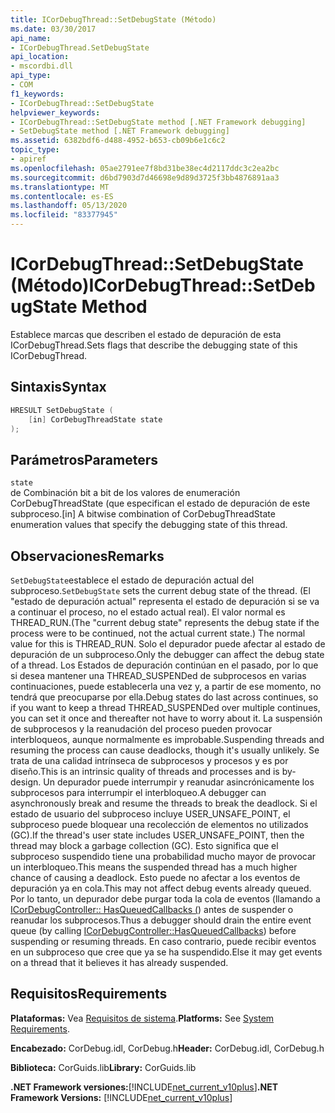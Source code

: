 ```yaml
---
title: ICorDebugThread::SetDebugState (Método)
ms.date: 03/30/2017
api_name:
- ICorDebugThread.SetDebugState
api_location:
- mscordbi.dll
api_type:
- COM
f1_keywords:
- ICorDebugThread::SetDebugState
helpviewer_keywords:
- ICorDebugThread::SetDebugState method [.NET Framework debugging]
- SetDebugState method [.NET Framework debugging]
ms.assetid: 6382bdf6-d488-4952-b653-cb09b6e1c6c2
topic_type:
- apiref
ms.openlocfilehash: 05ae2791ee7f8bd31be38ec4d2117ddc3c2ea2bc
ms.sourcegitcommit: d6bd7903d7d46698e9d89d3725f3bb4876891aa3
ms.translationtype: MT
ms.contentlocale: es-ES
ms.lasthandoff: 05/13/2020
ms.locfileid: "83377945"
---
```

# <a name="icordebugthreadsetdebugstate-method"></a><span data-ttu-id="7b11a-102">ICorDebugThread::SetDebugState (Método)</span><span class="sxs-lookup"><span data-stu-id="7b11a-102">ICorDebugThread::SetDebugState Method</span></span>
<span data-ttu-id="7b11a-103">Establece marcas que describen el estado de depuración de esta ICorDebugThread.</span><span class="sxs-lookup"><span data-stu-id="7b11a-103">Sets flags that describe the debugging state of this ICorDebugThread.</span></span>  
  
## <a name="syntax"></a><span data-ttu-id="7b11a-104">Sintaxis</span><span class="sxs-lookup"><span data-stu-id="7b11a-104">Syntax</span></span>  
  
```cpp  
HRESULT SetDebugState (  
    [in] CorDebugThreadState state  
);  
```  
  
## <a name="parameters"></a><span data-ttu-id="7b11a-105">Parámetros</span><span class="sxs-lookup"><span data-stu-id="7b11a-105">Parameters</span></span>  
 `state`  
 <span data-ttu-id="7b11a-106">de Combinación bit a bit de los valores de enumeración CorDebugThreadState (que especifican el estado de depuración de este subproceso.</span><span class="sxs-lookup"><span data-stu-id="7b11a-106">[in] A bitwise combination of CorDebugThreadState enumeration values that specify the debugging state of this thread.</span></span>  
  
## <a name="remarks"></a><span data-ttu-id="7b11a-107">Observaciones</span><span class="sxs-lookup"><span data-stu-id="7b11a-107">Remarks</span></span>  
 <span data-ttu-id="7b11a-108">`SetDebugState`establece el estado de depuración actual del subproceso.</span><span class="sxs-lookup"><span data-stu-id="7b11a-108">`SetDebugState` sets the current debug state of the thread.</span></span> <span data-ttu-id="7b11a-109">(El "estado de depuración actual" representa el estado de depuración si se va a continuar el proceso, no el estado actual real). El valor normal es THREAD_RUN.</span><span class="sxs-lookup"><span data-stu-id="7b11a-109">(The "current debug state" represents the debug state if the process were to be continued, not the actual current state.) The normal value for this is THREAD_RUN.</span></span> <span data-ttu-id="7b11a-110">Solo el depurador puede afectar al estado de depuración de un subproceso.</span><span class="sxs-lookup"><span data-stu-id="7b11a-110">Only the debugger can affect the debug state of a thread.</span></span> <span data-ttu-id="7b11a-111">Los Estados de depuración continúan en el pasado, por lo que si desea mantener una THREAD_SUSPENDed de subprocesos en varias continuaciones, puede establecerla una vez y, a partir de ese momento, no tendrá que preocuparse por ella.</span><span class="sxs-lookup"><span data-stu-id="7b11a-111">Debug states do last across continues, so if you want to keep a thread THREAD_SUSPENDed over multiple continues, you can set it once and thereafter not have to worry about it.</span></span> <span data-ttu-id="7b11a-112">La suspensión de subprocesos y la reanudación del proceso pueden provocar interbloqueos, aunque normalmente es improbable.</span><span class="sxs-lookup"><span data-stu-id="7b11a-112">Suspending threads and resuming the process can cause deadlocks, though it's usually unlikely.</span></span> <span data-ttu-id="7b11a-113">Se trata de una calidad intrínseca de subprocesos y procesos y es por diseño.</span><span class="sxs-lookup"><span data-stu-id="7b11a-113">This is an intrinsic quality of threads and processes and is by-design.</span></span> <span data-ttu-id="7b11a-114">Un depurador puede interrumpir y reanudar asincrónicamente los subprocesos para interrumpir el interbloqueo.</span><span class="sxs-lookup"><span data-stu-id="7b11a-114">A debugger can asynchronously break and resume the threads to break the deadlock.</span></span> <span data-ttu-id="7b11a-115">Si el estado de usuario del subproceso incluye USER_UNSAFE_POINT, el subproceso puede bloquear una recolección de elementos no utilizados (GC).</span><span class="sxs-lookup"><span data-stu-id="7b11a-115">If the thread's user state includes USER_UNSAFE_POINT, then the thread may block a garbage collection (GC).</span></span> <span data-ttu-id="7b11a-116">Esto significa que el subproceso suspendido tiene una probabilidad mucho mayor de provocar un interbloqueo.</span><span class="sxs-lookup"><span data-stu-id="7b11a-116">This means the suspended thread has a much higher chance of causing a deadlock.</span></span> <span data-ttu-id="7b11a-117">Esto puede no afectar a los eventos de depuración ya en cola.</span><span class="sxs-lookup"><span data-stu-id="7b11a-117">This may not affect debug events already queued.</span></span> <span data-ttu-id="7b11a-118">Por lo tanto, un depurador debe purgar toda la cola de eventos (llamando a [ICorDebugController:: HasQueuedCallbacks (](icordebugcontroller-hasqueuedcallbacks-method.md)) antes de suspender o reanudar los subprocesos.</span><span class="sxs-lookup"><span data-stu-id="7b11a-118">Thus a debugger should drain the entire event queue (by calling [ICorDebugController::HasQueuedCallbacks](icordebugcontroller-hasqueuedcallbacks-method.md)) before suspending or resuming threads.</span></span> <span data-ttu-id="7b11a-119">En caso contrario, puede recibir eventos en un subproceso que cree que ya se ha suspendido.</span><span class="sxs-lookup"><span data-stu-id="7b11a-119">Else it may get events on a thread that it believes it has already suspended.</span></span>  
  
## <a name="requirements"></a><span data-ttu-id="7b11a-120">Requisitos</span><span class="sxs-lookup"><span data-stu-id="7b11a-120">Requirements</span></span>  
 <span data-ttu-id="7b11a-121">**Plataformas:** Vea [Requisitos de sistema](../../get-started/system-requirements.md).</span><span class="sxs-lookup"><span data-stu-id="7b11a-121">**Platforms:** See [System Requirements](../../get-started/system-requirements.md).</span></span>  
  
 <span data-ttu-id="7b11a-122">**Encabezado:** CorDebug.idl, CorDebug.h</span><span class="sxs-lookup"><span data-stu-id="7b11a-122">**Header:** CorDebug.idl, CorDebug.h</span></span>  
  
 <span data-ttu-id="7b11a-123">**Biblioteca:** CorGuids.lib</span><span class="sxs-lookup"><span data-stu-id="7b11a-123">**Library:** CorGuids.lib</span></span>  
  
 <span data-ttu-id="7b11a-124">**.NET Framework versiones:**[!INCLUDE[net_current_v10plus](../../../../includes/net-current-v10plus-md.md)]</span><span class="sxs-lookup"><span data-stu-id="7b11a-124">**.NET Framework Versions:** [!INCLUDE[net_current_v10plus](../../../../includes/net-current-v10plus-md.md)]</span></span>
